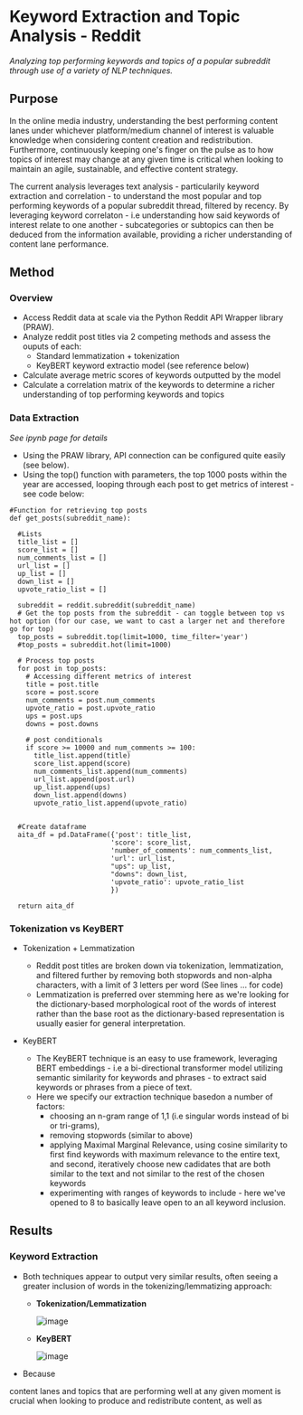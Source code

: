 # Keyword Extraction and Topic Analysis - Reddit
*Analyzing top performing keywords and topics of a popular subreddit through use of a variety of NLP techniques.*

## Purpose
In the online media industry, understanding the best performing content lanes under whichever platform/medium channel of interest is valuable knowledge when considering content creation and redistribution. Furthermore, continuously keeping one's finger on the pulse as to how topics of interest may change at any given time is critical when looking to maintain an agile, sustainable, and effective content strategy. 

The current analysis leverages text analysis - particularily keyword extraction and correlation - to understand the most popular and top performing keywords of a popular subreddit thread, filtered by recency. By leveraging keyword correlaton - i.e understanding how said keywords of interest relate to one another - subcategories or subtopics can then be deduced from the information available, providing a richer understanding of content lane performance.

## Method
### Overview
- Access Reddit data at scale via the Python Reddit API Wrapper library (PRAW).
- Analyze reddit post titles via 2 competing methods and assess the ouputs of each:
    - Standard lemmatization + tokenization
    - KeyBERT keyword extractio model (see reference below)
- Calculate average metric scores of keywords outputted by the model
- Calculate a correlation matrix of the keywords to determine a richer understanding of top performing keywords and topics

### Data Extraction 
*See ipynb page for details*
- Using the PRAW library, API connection can be configured quite easily (see below).
- Using the top() function with parameters, the top 1000 posts within the year are accessed, looping through each post to get metrics of interest - see code below:
```
#Function for retrieving top posts
def get_posts(subreddit_name):

  #Lists
  title_list = []
  score_list = []
  num_comments_list = []
  url_list = []
  up_list = []
  down_list = []
  upvote_ratio_list = []

  subreddit = reddit.subreddit(subreddit_name)
  # Get the top posts from the subreddit - can toggle between top vs hot option (for our case, we want to cast a larger net and therefore go for top)
  top_posts = subreddit.top(limit=1000, time_filter='year')
  #top_posts = subreddit.hot(limit=1000)

  # Process top posts
  for post in top_posts:
    # Accessing different metrics of interest
    title = post.title
    score = post.score
    num_comments = post.num_comments
    upvote_ratio = post.upvote_ratio
    ups = post.ups
    downs = post.downs

    # post conditionals
    if score >= 10000 and num_comments >= 100:
      title_list.append(title)
      score_list.append(score)
      num_comments_list.append(num_comments)
      url_list.append(post.url)
      up_list.append(ups)
      down_list.append(downs)
      upvote_ratio_list.append(upvote_ratio)

  
  #Create dataframe
  aita_df = pd.DataFrame({'post': title_list,
                         'score': score_list,
                         'number_of_comments': num_comments_list,
                         'url': url_list,
                         "ups": up_list,
                         "downs": down_list,
                         'upvote_ratio': upvote_ratio_list
                         })
  
  return aita_df
```
### Tokenization vs KeyBERT
- Tokenization + Lemmatization
    - Reddit post titles are broken down via tokenization, lemmatization, and filtered further by removing both stopwords and non-alpha characters, with a limit of 3 letters per word (See lines ... for code)
    - Lemmatization is preferred over stemming here as we're looking for the dictionary-based morphological root of the words of interest rather than the base root as the dictionary-based representation is usually easier for general interpretation.
 
- KeyBERT
    - The KeyBERT technique is an easy to use framework, leveraging BERT embeddings - i.e a bi-directional transformer model utilizing semantic similarity for keywords and phrases - to extract said keywords or phrases from a piece of text.
    - Here we specify our extraction technique basedon a number of factors:
        -  choosing an n-gram range of 1,1 (i.e singular words instead of bi or tri-grams),
        -  removing stopwords (similar to above)
        -  applying Maximal Marginal Relevance, using cosine similarity to first find keywords with maximum relevance to the entire text, and second, iteratively choose new cadidates that are both similar to the text and not similar to the rest of the chosen keywords
        -  experimenting with ranges of keywords to include - here we've opened to 8 to basically leave open to an all keyword inclusion.

## Results 
### Keyword Extraction
- Both techniques appear to output very similar results, often seeing a greater inclusion of words in the tokenizing/lemmatizing approach:
    - **Tokenization/Lemmatization**
    
        ![image](https://github.com/a-memme/Text_Analysis_Reddit/assets/79600550/9bb8cd2f-331b-46a2-b70c-ff6c4ebc3481)
    
    - **KeyBERT**

        ![image](https://github.com/a-memme/Text_Analysis_Reddit/assets/79600550/896d048b-4a83-41e8-bba1-68b7c36f22ca)

- Because 




content lanes and topics that are performing well at any given moment is crucial when looking to produce and redistribute content, as well as 
